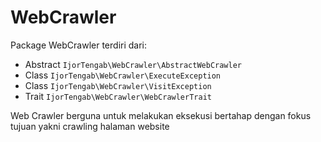 # WebCrawler

Package WebCrawler terdiri dari:

  - Abstract ```IjorTengab\WebCrawler\AbstractWebCrawler```
  - Class ```IjorTengab\WebCrawler\ExecuteException```
  - Class ```IjorTengab\WebCrawler\VisitException```
  - Trait ```IjorTengab\WebCrawler\WebCrawlerTrait```

Web Crawler berguna untuk melakukan eksekusi bertahap dengan fokus tujuan yakni
crawling halaman website
